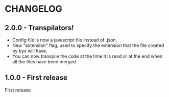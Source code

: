 # **CHANGELOG**

## **2.0.0 - Transpilators!**

+ Config file is now a javascript file instead of .json.
+ New "extension" flag, used to specify the extension that the file created by bys will have.
+ You can now transpile the code at the time it is read or at the end when all the files have been merged.

## **1.0.0 - First release**
First release